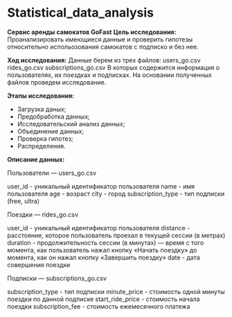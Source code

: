 # Statistical_data_analysis
**Сервис аренды самокатов GoFast**
**Цель исследования:**
Проанализировать имеющиеся данные и проверить гипотезы относительно испольозования самокатов с подписко и без нее.

**Ход исследования:**
Данные берем из трех файлов:
users_go.csv
rides_go.csv
subscriptions_go.csv
В которых содержится информация о пользователях, их поездках и подписках. На основании полученных файлов проведем исследование.

**Этапы исследования:**

- Загрузка даных;
- Предобработка данных;
- Исследовательский анализ данных;
- Объединение данных;
- Проверка гипотез;
- Распределения.

**Описание данных:**

Пользователи — users_go.csv

user_id - уникальный идентификатор пользователя
name - имя пользователя
age - возраст
city - город
subscription_type - тип подписки (free, ultra)

Поездки — rides_go.csv

user_id - уникальный идентификатор пользователя
distance - расстояние, которое пользователь проехал в текущей сессии (в метрах)
duration - продолжительность сессии (в минутах) — время с того момента, как пользователь нажал кнопку «Начать поездку» до момента, как он нажал кнопку «Завершить поездку»
date - дата совершения поездки

Подписки — subscriptions_go.csv

subscription_type - тип подписки
minute_price - стоимость одной минуты поездки по данной подписке
start_ride_price - стоимость начала поездки
subscription_fee - стоимость ежемесячного платежа
